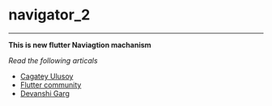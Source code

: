 # navigator_2
***
**This is new flutter Naviagtion machanism** 

*Read the following articals*
- [Cagatey Ulusoy](https://medium.com/flutter-community/flutter-navigator-2-0-for-authentication-and-bootstrapping-part-1-introduction-d7b6dfdd0849)
- [Flutter community](https://medium.com/flutter/learning-flutters-new-navigation-and-routing-system-7c9068155ade)
- [Devanshi Garg](https://techblog.geekyants.com/navigator-20-navigation-and-routing-in-flutter)
